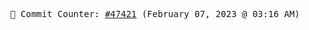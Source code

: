 <p align="center">
    <samp>
        📮 Commit Counter: <a href="https://github.com/Javascript-void0/Javascript-void0/commits/main">#47421</a> (February 07, 2023 @ 03:16 AM)
    </samp>
</p>
